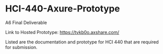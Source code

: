 # HCI-440-Axure-Prototype
A6 Final Deliverable

Link to Hosted Prototype: https://tvkb0o.axshare.com/

Listed are the documentation and prototype for HCI 440 that are required for submission.

